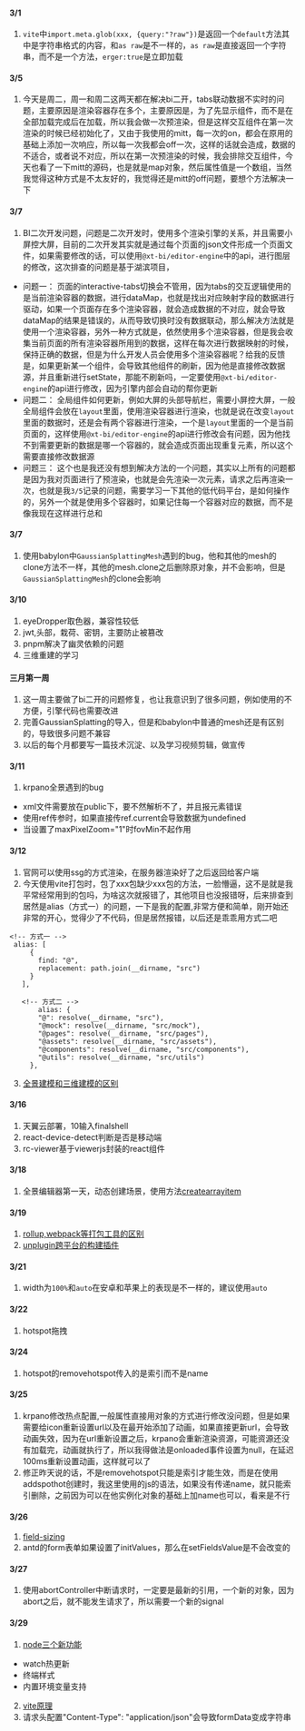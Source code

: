#### 3/1
1. `vite`中`import.meta.glob(xxx, {query:"?raw"})`是返回一个`default`方法其中是字符串格式的内容，和`as raw`是不一样的，`as raw`是直接返回一个字符串，而不是一个方法，`erger:true`是立即加载

#### 3/5
1. 今天是周二，周一和周二这两天都在解决bi二开，tabs联动数据不实时的问题，主要原因是渲染容器存在多个，主要原因是，为了先显示组件，而不是在全部加载完成后在加载，所以我会做一次预渲染，但是这样交互组件在第一次渲染的时候已经初始化了，又由于我使用的mitt，每一次的on，都会在原用的基础上添加一次响应，所以每一次我都会off一次，这样的话就会造成，数据的不适合，或者说不对应，所以在第一次预渲染的时候，我会排除交互组件，今天也看了一下mitt的源码，也是就是map对象，然后属性值是一个数组，当然我觉得这种方式是不太友好的，我觉得还是mitt的off问题，要想个方法解决一下

#### 3/7
1. BI二次开发问题，问题是二次开发时，使用多个渲染引擎的关系，并且需要小屏控大屏，目前的二次开发其实就是通过每个页面的json文件形成一个页面文件，如果需要修改的话，可以使用`@xt-bi/editor-engine`中的api，进行图层的修改，这次排查的问题是基于湖滨项目，
- 问题一：
    页面的interactive-tabs切换会不管用，因为tabs的交互逻辑使用的是当前渲染容器的数据，进行dataMap，也就是找出对应映射字段的数据进行驱动，如果一个页面存在多个渲染容器，就会造成数据的不对应，就会导致dataMap的结果是错误的，从而导致切换时没有数据联动，那么解决方法就是使用一个渲染容器，另外一种方式就是，依然使用多个渲染容器，但是我会收集当前页面的所有渲染容器所用到的数据，这样在每次进行数据映射的时候，保持正确的数据，但是为什么开发人员会使用多个渲染容器呢？给我的反馈是，如果更新某一个组件，会导致其他组件的刷新，因为他是直接修改数据源，并且重新进行setState，那能不刷新吗，一定要使用`@xt-bi/editor-engine`的api进行修改，因为引擎内部会自动的帮你更新
- 问题二：
   全局组件如何更新，例如大屏的头部导航栏，需要小屏控大屏，一般全局组件会放在`layout`里面，使用渲染容器进行渲染，也就是说在改变`layout`里面的数据时，还是会有两个容器进行渲染，一个是`layout`里面的一个是当前页面的，这样使用`@xt-bi/editor-engine`的api进行修改会有问题，因为他找不到需要更新的数据是哪一个容器的，就会造成页面出现重复元素，所以这个需要直接修改数据源
- 问题三：
    这个也是我还没有想到解决方法的一个问题，其实以上所有的问题都是因为我对页面进行了预渲染，也就是会先渲染一次元素，请求之后再渲染一次，也就是我`3/5`记录的问题，需要学习一下其他的低代码平台，是如何操作的，另外一个就是使用多个容器时，如果记住每一个容器对应的数据，而不是像我现在这样进行总和

#### 3/7
1. 使用babylon中`GaussianSplattingMesh`遇到的bug，他和其他的mesh的clone方法不一样，其他的mesh.clone之后删除原对象，并不会影响，但是`GaussianSplattingMesh`的clone会影响

#### 3/10
1. eyeDropper取色器，兼容性较低
2. jwt,头部，栽荷、密钥，主要防止被篡改
3. pnpm解决了幽灵依赖的问题
4. 三维重建的学习

#### 三月第一周
1. 这一周主要做了bi二开的问题修复，也让我意识到了很多问题，例如使用的不方便，引擎代码也需要改进
2. 完善GaussianSplatting的导入，但是和babylon中普通的mesh还是有区别的，导致很多问题不兼容
3. 以后的每个月都要写一篇技术沉淀、以及学习视频剪辑，做宣传

#### 3/11
1. krpano全景遇到的bug
 - xml文件需要放在public下，要不然解析不了，并且报元素错误
 - 使用ref传参时，如果直接传ref.current会导致数据为undefined
 - 当设置了maxPixelZoom="1"时fovMin不起作用


 #### 3/12
 1. 官网可以使用ssg的方式渲染，在服务器渲染好了之后返回给客户端
 2. 今天使用vite打包时，包了xxx包缺少xxx包的方法，一脸懵逼，这不是就是我平常经常用到的包吗，为啥这次就报错了，其他项目也没报错呀，后来排查到居然是alias（方式一）的问题，一下是我的配置,非常方便和简单，刚开始还非常的开心，觉得少了不代码，但是居然报错，以后还是乖乖用方式二吧
 ```
 <!-- 方式一 -->
  alias: [
      {
        find: "@",
        replacement: path.join(__dirname, "src")
      }
    ],

    <!-- 方式二 -->
        alias: {
        "@": resolve(__dirname, "src"),
        "@mock": resolve(__dirname, "src/mock"),
        "@pages": resolve(__dirname, "src/pages"),
        "@assets": resolve(__dirname, "src/assets"),
        "@components": resolve(__dirname, "src/components"),
        "@utils": resolve(__dirname, "src/utils")
      },
 ```
 3. [全景建模和三维建模的区别](https://zhidao.baidu.com/question/336491952689875725.html)


 #### 3/16
 1. 天翼云部署，10输入finalshell
 2. react-device-detect判断是否是移动端
 3. rc-viewer基于viewerjs封装的react组件
 
 #### 3/18
1. 全景编辑器第一天，动态创建场景，使用方法[createarrayitem](https://krpano.com/docu/actions/#array.createarrayitem)



#### 3/19
1. [rollup,webpack等打包工具的区别](https://juejin.cn/post/7097493230572273700)
2. [unplugin跨平台的构建插件](https://cloud.tencent.com/developer/article/2349943?areaId=106005)


#### 3/21
1. width为`100%`和`auto`在安卓和苹果上的表现是不一样的，建议使用`auto`


#### 3/22
1. hotspot拖拽

#### 3/24
1. hotspot的removehotspot传入的是索引而不是name

#### 3/25
1. krpano修改热点配置,一般属性直接用对象的方式进行修改没问题，但是如果需要给icon重新设置url以及在最开始添加了动画，如果直接更新url，会导致动画失效，因为在url重新设置之后，krpano会重新渲染资源，可能资源还没有加载完，动画就执行了，所以我得做法是onloaded事件设置为null，在延迟100ms重新设置动画，这样就可以了
2. 修正昨天说的话，不是removehotspot只能是索引才能生效，而是在使用addspothot创建时，我这里使用的js的语法，如果没有传递name，就只能索引删除，之前因为可以在他实例化对象的基础上加name也可以，看来是不行

#### 3/26
1. [field-sizing](https://mp.weixin.qq.com/s/J6crhI6vhqoItyPM17XE_Q)
2. antd的form表单如果设置了initValues，那么在setFieldsValue是不会改变的


#### 3/27
1. 使用abortController中断请求时，一定要是最新的引用，一个新的对象，因为abort之后，就不能发生请求了，所以需要一个新的signal


#### 3/29
1. [node三个新功能](https://mp.weixin.qq.com/s?__biz=MzI2MjcxNTQ0Nw==&mid=2247506652&idx=1&sn=6c0e99370c67cbff244f8371f0ecc6e0&chksm=ea447b84dd33f29254d4410fc3faab181b7a9507c55dff8d5286da5019997a3e633a8a8510ad#rd)
 - watch热更新
 - 终端样式
 - 内置环境变量支持

2. [vite原理](https://mp.weixin.qq.com/s/ejkfARh6hlOAUnw5Eadb6Q)
3. 请求头配置"Content-Type": "application/json"会导致formData变成字符串